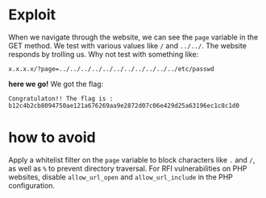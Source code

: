 # Exploit

When we navigate through the website, we can see the `page` variable in the GET method. We test with various values like `/` and `../../`. The website responds by trolling us. Why not test with something like:

```
x.x.x.x/?page=../../../../../../../../../../../etc/passwd
```

**here we go!** We got the flag:

```
Congratulaton!! The flag is : b12c4b2cb8094750ae121a676269aa9e2872d07c06e429d25a63196ec1c8c1d0 
```

# how to avoid

Apply a whitelist filter on the `page` variable to block characters like `.` and `/`, as well as `%` to prevent directory traversal. For RFI vulnerabilities on PHP websites, disable `allow_url_open` and `allow_url_include` in the PHP configuration.
